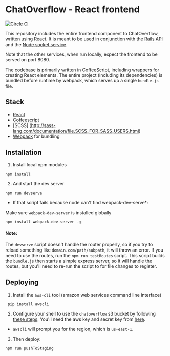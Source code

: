 ChatOverflow - React frontend
=============================
[![Circle CI](https://circleci.com/gh/Originate/chat-overflow-rails/tree/develop.svg?style=svg&circle-token=c2656a4a66ee9cbb0d5e8be0bf7ee5451cf2b0ca)](https://circleci.com/gh/Originate/chat-overflow-rails/tree/develop)

This repository includes the entire frontend component to ChatOverflow, written using React. It is meant to be used in conjunction with the [Rails API](https://github.com/originate/chat-overflow-rails) and the [Node socket service](https://github.com/originate/chat-overflow-node).

Note that the other services, when run locally, expect the frontend to be served on port 8080.

The codebase is primarily written in CoffeeScript, including wrappers for creating React elements. The entire project (including its dependencies) is bundled before runtime by webpack, which serves up a single `bundle.js` file.

Stack
------------
- [React](http://facebook.github.io/react/)
- [Coffeescript](http://coffeescript.org/)
- [SCSS] (http://sass-lang.com/documentation/file.SCSS_FOR_SASS_USERS.html)
- [Webpack](http://webpack.github.io/docs/) for bundling


Installation
------------

1. Install local npm modules

 ```npm install```

2. And start the dev server

 ```npm run devserve```

  * If that script fails because node can't find webpack-dev-serve*:

  Make sure `webpack-dev-server` is installed globally

   ```npm install webpack-dev-server -g```


#### Note: 
The `devserve` script doesn't handle the router properly, so if you try to reload something like `domain.com/path/subpath`, it will throw an error. If you need to use the routes, run the `npm run testRoutes` script. This script builds the `bundle.js` then starts a simple express server, so it will handle the routes, but you'll need to re-run the script to for file changes to register.


Deploying
---------

1. Install the `aws-cli` tool (amazon web services command line interface)

 ``` pip install awscli```

2. Configure your shell to use the `chatoverflow` s3 bucket by following [these steps](http://docs.aws.amazon.com/cli/latest/userguide/cli-chap-getting-started.html). You'll need the aws key and secret key from [here](https://drive.google.com/open?id=0BxI3aj0CvwjudDJITEx6LUJxNVE). 
  * `awscli` will prompt you for the region, which is `us-east-1`.

3. Then deploy:

 ```npm run pushToStaging```

